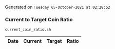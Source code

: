 Generated on `Tuesday 05-October-2021 at 02:28:52`

### Current to Target Coin Ratio
`current_coin_ratio.sh`

Date|Current|Target|Ratio
---|---|---|---
